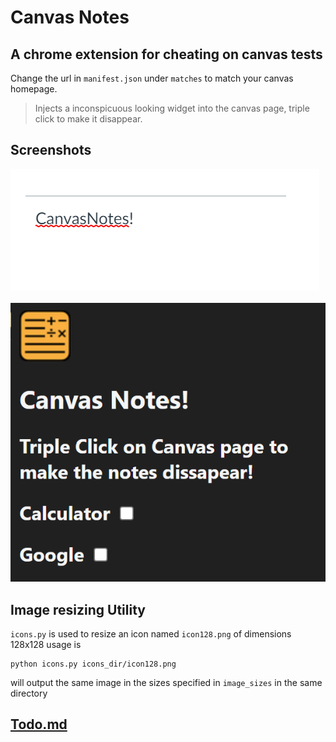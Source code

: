 # Canvas Notes

## A chrome extension for cheating on canvas tests

Change the url in `manifest.json` under `matches` to match your canvas homepage.

> Injects a inconspicuous looking widget into the canvas page, triple click to make it disappear.

## Screenshots
<img src="widget.png">
<br>
<br>
<img src="popup.png">


## Image resizing Utility
`icons.py` is used to resize an icon named `icon128.png` of dimensions 128x128
usage is 
```console
python icons.py icons_dir/icon128.png
```

will output the same image in the sizes specified in `image_sizes` in the same directory

## [Todo.md](todo.md)
